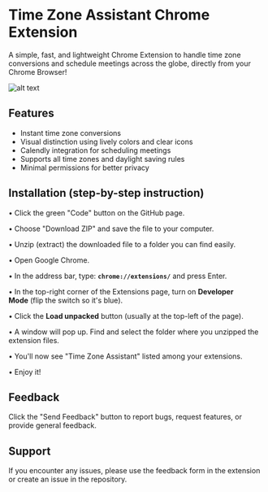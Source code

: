 # Time Zone Assistant Chrome Extension

A simple, fast, and lightweight Chrome Extension to handle time zone conversions and schedule meetings across the globe, directly from your Chrome Browser!


![alt text](https://github.com/DejanJandric/TimeZoneAssistant/images/TZA-README.png "TZA")

## Features

- Instant time zone conversions
- Visual distinction using lively colors and clear icons
- Calendly integration for scheduling meetings
- Supports all time zones and daylight saving rules
- Minimal permissions for better privacy

## Installation (step-by-step instruction)

• Click the green "Code" button on the GitHub page.

• Choose "Download ZIP" and save the file to your computer.

• Unzip (extract) the downloaded file to a folder you can find easily.

• Open Google Chrome.

• In the address bar, type: **`chrome://extensions/`** and press Enter.

• In the top-right corner of the Extensions page, turn on **Developer Mode** (flip the switch so it's blue).

• Click the **Load unpacked** button (usually at the top-left of the page).

• A window will pop up. Find and select the folder where you unzipped the extension files.

• You'll now see "Time Zone Assistant" listed among your extensions.

• Enjoy it!

## Feedback

Click the "Send Feedback" button to report bugs, request features, or provide general feedback.

## Support


If you encounter any issues, please use the feedback form in the extension or create an issue in the repository. 



